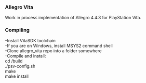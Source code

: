 ### Allegro Vita
Work in process implementation of Allegro 4.4.3 for PlayStation Vita.

### Compiling
-Install VitaSDK toolchain  
-If you are on Windows, install MSYS2 command shell  
-Clone allegro_vita repo into a folder somewhere  
-Compile and install:  
 cd /build  
 ./psv-config.sh  
 make  
 make install  
